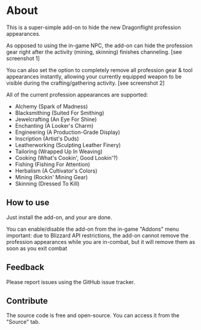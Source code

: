 # About

This is a super-simple add-on to hide the new Dragonflight profession appearances.

As opposed to using the in-game NPC, the add-on can hide the profession gear right after the activity (mining, skinning) finishes channeling. [see screenshot 1]

You can also set the option to completely remove all profession gear & tool appearances instantly, allowing your currently equipped weapon to be visible during the crafting/gathering activity. [see screenshot 2]

All of the current profession appearances are supported:

   * Alchemy (Spark of Madness)
   * Blacksmithing (Suited For Smithing)
   * Jewelcrafting (An Eye For Shine)
   * Enchanting (A Looker's Charm)
   * Engineering (A Production-Grade Display)
   * Inscription (Artist's Duds)
   * Leatherworking (Sculpting Leather Finery)
   * Tailoring (Wrapped Up In Weaving)
   * Cooking (What's Cookin', Good Lookin'?)
   * Fishing (Fishing For Attention)
   * Herbalism (A Cultivator's Colors)
   * Mining (Rockin' Mining Gear)
   * Skinning (Dressed To Kill)


## How to use

Just install the add-on, and your are done.

You can enable/disable the add-on from the in-game "Addons" menu
important: due to Blizzard API restrictions, the add-on cannot remove the profession appearances while you are in-combat, but it will remove them as soon as you exit combat

## Feedback

Please report issues using the GitHub issue tracker.


## Contribute

The source code is free and open-source. You can access it from the "Source" tab.
